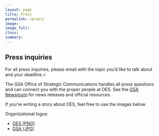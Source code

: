 ```yaml
---
layout: page
title: Press
permalink: /press/
image:
image_full: 
class:
summary: 
---
```

## Press inquiries

For all press inquiries, please email <a href="mailto:press@gsa.gov?subject=OES Press Inquiry"></a> with the topic you’d like to talk about and your deadline.<

The GSA Office of Strategic Communications handles all press questions and can connect you with the proper people at OES. See the <a href="https://www.gsa.gov/portal/category/26627">GSA Newsroom</a> for news releases and official resources.

If you’re writing a story about OES, feel free to use the images below.

Organizational logos:
  - [OES (PNG)]({{site.baseurl}}/assets/img/logos/logo-name.png)
  - [GSA (JPG)]({{site.baseurl}}/assets/img/gsa-logo-dark.jpg)


